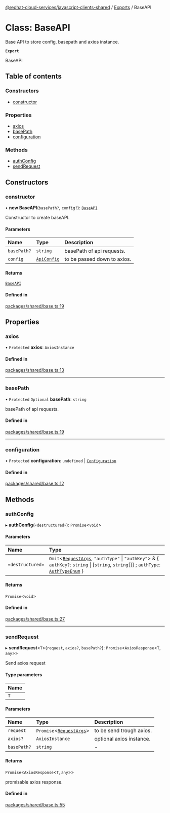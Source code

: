 [@redhat-cloud-services/javascript-clients-shared](../README.md) / [Exports](../modules.md) / BaseAPI

# Class: BaseAPI

Base API to store config, basepath and axios instance.

**`Export`**

BaseAPI

## Table of contents

### Constructors

- [constructor](BaseAPI.md#constructor)

### Properties

- [axios](BaseAPI.md#axios)
- [basePath](BaseAPI.md#basepath)
- [configuration](BaseAPI.md#configuration)

### Methods

- [authConfig](BaseAPI.md#authconfig)
- [sendRequest](BaseAPI.md#sendrequest)

## Constructors

### constructor

• **new BaseAPI**(`basePath?`, `config?`): [`BaseAPI`](BaseAPI.md)

Constructor to create baseAPI.

#### Parameters

| Name | Type | Description |
| :------ | :------ | :------ |
| `basePath?` | `string` | basePath of api requests. |
| `config` | [`ApiConfig`](../interfaces/ApiConfig.md) | to be passed down to axios. |

#### Returns

[`BaseAPI`](BaseAPI.md)

#### Defined in

[packages/shared/base.ts:19](https://github.com/RedHatInsights/javascript-clients/blob/master/packages/shared/base.ts#L19)

## Properties

### axios

• `Protected` **axios**: `AxiosInstance`

#### Defined in

[packages/shared/base.ts:13](https://github.com/RedHatInsights/javascript-clients/blob/master/packages/shared/base.ts#L13)

___

### basePath

• `Protected` `Optional` **basePath**: `string`

basePath of api requests.

#### Defined in

[packages/shared/base.ts:19](https://github.com/RedHatInsights/javascript-clients/blob/master/packages/shared/base.ts#L19)

___

### configuration

• `Protected` **configuration**: `undefined` \| [`Configuration`](Configuration.md)

#### Defined in

[packages/shared/base.ts:12](https://github.com/RedHatInsights/javascript-clients/blob/master/packages/shared/base.ts#L12)

## Methods

### authConfig

▸ **authConfig**(`«destructured»`): `Promise`\<`void`\>

#### Parameters

| Name | Type |
| :------ | :------ |
| `«destructured»` | `Omit`\<[`RequestArgs`](../interfaces/RequestArgs.md), ``"authType"`` \| ``"authKey"``\> & \{ `authKey?`: `string` \| [`string`, `string`[]] ; `authType`: [`AuthTypeEnum`](../modules.md#authtypeenum)  } |

#### Returns

`Promise`\<`void`\>

#### Defined in

[packages/shared/base.ts:27](https://github.com/RedHatInsights/javascript-clients/blob/master/packages/shared/base.ts#L27)

___

### sendRequest

▸ **sendRequest**\<`T`\>(`request`, `axios?`, `basePath?`): `Promise`\<`AxiosResponse`\<`T`, `any`\>\>

Send axios request

#### Type parameters

| Name |
| :------ |
| `T` |

#### Parameters

| Name | Type | Description |
| :------ | :------ | :------ |
| `request` | `Promise`\<[`RequestArgs`](../interfaces/RequestArgs.md)\> | to be send trough axios. |
| `axios?` | `AxiosInstance` | optional axios instance. |
| `basePath?` | `string` | - |

#### Returns

`Promise`\<`AxiosResponse`\<`T`, `any`\>\>

promisable axios response.

#### Defined in

[packages/shared/base.ts:55](https://github.com/RedHatInsights/javascript-clients/blob/master/packages/shared/base.ts#L55)
